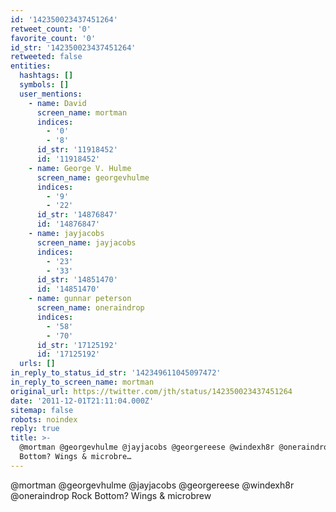 ```yaml
---
id: '142350023437451264'
retweet_count: '0'
favorite_count: '0'
id_str: '142350023437451264'
retweeted: false
entities:
  hashtags: []
  symbols: []
  user_mentions:
    - name: David
      screen_name: mortman
      indices:
        - '0'
        - '8'
      id_str: '11918452'
      id: '11918452'
    - name: George V. Hulme
      screen_name: georgevhulme
      indices:
        - '9'
        - '22'
      id_str: '14876847'
      id: '14876847'
    - name: jayjacobs
      screen_name: jayjacobs
      indices:
        - '23'
        - '33'
      id_str: '14851470'
      id: '14851470'
    - name: gunnar peterson
      screen_name: oneraindrop
      indices:
        - '58'
        - '70'
      id_str: '17125192'
      id: '17125192'
  urls: []
in_reply_to_status_id_str: '142349611045097472'
in_reply_to_screen_name: mortman
original_url: https://twitter.com/jth/status/142350023437451264
date: '2011-12-01T21:11:04.000Z'
sitemap: false
robots: noindex
reply: true
title: >-
  @mortman @georgevhulme @jayjacobs @georgereese @windexh8r @oneraindrop Rock
  Bottom? Wings & microbre…
---
```


@mortman @georgevhulme @jayjacobs @georgereese @windexh8r @oneraindrop Rock Bottom? Wings & microbrew